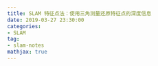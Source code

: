 ```yaml
---
title: SLAM 特征点法：使用三角测量还原特征点的深度信息
date: 2019-03-27 23:30:00
categories:
- SLAM
tag:
- slam-notes
mathjax: true
---
```


